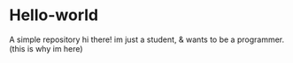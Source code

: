 # Hello-world
A simple repository
hi there! im just a student, & wants to be a programmer.
(this is why im here)
